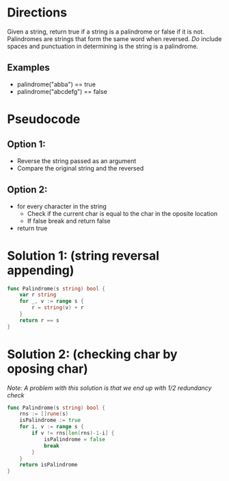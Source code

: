 # Directions

Given a string, return true if a string is a palindrome or false if it is not.
Palindromes are strings that form the same word when reversed. *Do* include spaces
and punctuation in determining is the string is a palindrome.

## Examples

* palindrome("abba") == true
* palindrome("abcdefg") == false

# Pseudocode

## Option 1:

* Reverse the string passed as an argument
* Compare the original string and the reversed

## Option 2:

* for every character in the string
	* Check if the current char is equal to the char in the oposite location
	* If false break and return false
* return true



# Solution 1: (string reversal appending)

```go
func Palindrome(s string) bool {
	var r string
	for _, v := range s {
		r = string(v) + r
	}
	return r == s
}
```

# Solution 2: (checking char by oposing char)

*Note: A problem with this solution is that we end up with 1/2 redundancy check*

```go
func Palindrome(s string) bool {
	rns := []rune(s)
	isPalindrome := true
	for i, v := range s {
		if v != rns[len(rns)-1-i] {
			isPalindrome = false
			break
		}
	}
	return isPalindrome
}
```